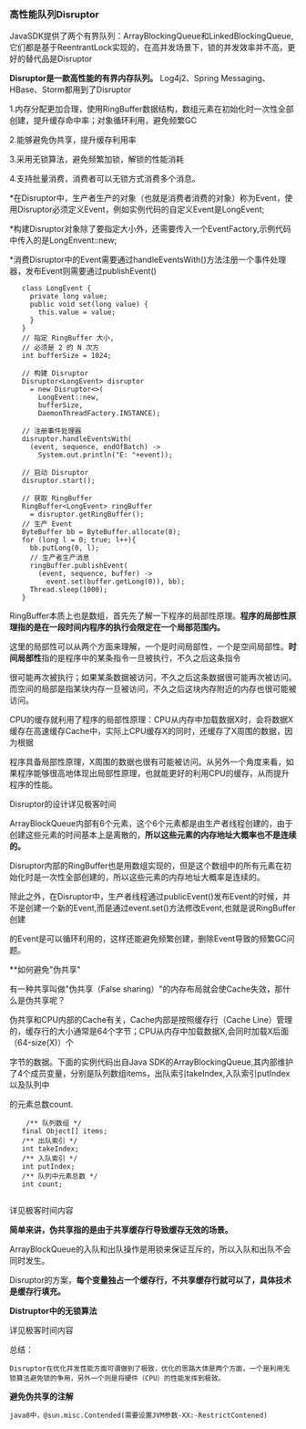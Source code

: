 ### 高性能队列Disruptor


JavaSDK提供了两个有界队列：ArrayBlockingQueue和LinkedBlockingQueue,它们都是基于ReentrantLock实现的，在高并发场景下，锁的并发效率并不高，更好的替代品是Disruptor


**Disruptor是一款高性能的有界内存队列。** Log4j2、Spring Messaging、HBase、Storm都用到了Disruptor

1.内存分配更加合理，使用RingBuffer数据结构，数组元素在初始化时一次性全部创建，提升缓存命中率；对象循环利用，避免频繁GC

2.能够避免伪共享，提升缓存利用率

3.采用无锁算法，避免频繁加锁，解锁的性能消耗

4.支持批量消费，消费者可以无锁方式消费多个消息。


*在Disruptor中，生产者生产的对象（也就是消费者消费的对象）称为Event，使用Disruptor必须定义Event，例如实例代码的自定义Event是LongEvent;

*构建Disruptor对象除了要指定大小外，还需要传入一个EventFactory,示例代码中传入的是LongEnvent::new;

*消费Disruptor中的Event需要通过handleEventsWith()方法注册一个事件处理器，发布Event则需要通过publishEvent()



```// 自定义 Event
   class LongEvent {
     private long value;
     public void set(long value) {
       this.value = value;
     }
   }
   // 指定 RingBuffer 大小,
   // 必须是 2 的 N 次方
   int bufferSize = 1024;
   
   // 构建 Disruptor
   Disruptor<LongEvent> disruptor 
     = new Disruptor<>(
       LongEvent::new,
       bufferSize,
       DaemonThreadFactory.INSTANCE);
   
   // 注册事件处理器
   disruptor.handleEventsWith(
     (event, sequence, endOfBatch) ->
       System.out.println("E: "+event));
   
   // 启动 Disruptor
   disruptor.start();
   
   // 获取 RingBuffer
   RingBuffer<LongEvent> ringBuffer 
     = disruptor.getRingBuffer();
   // 生产 Event
   ByteBuffer bb = ByteBuffer.allocate(8);
   for (long l = 0; true; l++){
     bb.putLong(0, l);
     // 生产者生产消息
     ringBuffer.publishEvent(
       (event, sequence, buffer) -> 
         event.set(buffer.getLong(0)), bb);
     Thread.sleep(1000);
   }
```

RingBuffer本质上也是数组，首先先了解一下程序的局部性原理。**程序的局部性原理指的是在一段时间内程序的执行会限定在一个局部范围内。**

这里的局部性可以从两个方面来理解，一个是时间局部性，一个是空间局部性。**时间局部性**指的是程序中的某条指令一旦被执行，不久之后这条指令

很可能再次被执行；如果某条数据被访问，不久之后这条数据很可能再次被访问。而空间的局部是指某块内存一旦被访问，不久之后这块内存附近的内存也很可能被访问。

CPU的缓存就利用了程序的局部性原理：CPU从内存中加载数据X时，会将数据X缓存在高速缓存Cache中，实际上CPU缓存X的同时，还缓存了X周围的数据，因为根据

程序具备局部性原理，X周围的数据也很有可能被访问。从另外一个角度来看，如果程序能够很高地体现出局部性原理，也就能更好的利用CPU的缓存，从而提升程序的性能。


Disruptor的设计详见极客时间


ArrayBlockQueue内部有6个元素，这个6个元素都是由生产者线程创建的，由于创建这些元素的时间基本上是离散的，**所以这些元素的内存地址大概率也不是连续的。**

Disruptor内部的RingBuffer也是用数组实现的，但是这个数组中的所有元素在初始化时是一次性全部创建的，所以这些元素的内存地址大概率是连续的。

除此之外，在Disruptor中，生产者线程通过publicEvent()发布Event的时候，并不是创建一个新的Event,而是通过event.set()方法修改Event,也就是说RingBuffer创建

的Event是可以循环利用的，这样还能避免频繁创建，删除Event导致的频繁GC问题。


**如何避免"伪共享"

有一种共享叫做"伪共享（False sharing）"的内存布局就会使Cache失效，那什么是伪共享呢？

伪共享和CPU内部的Cache有关，Cache内部是按照缓存行（Cache Line）管理的，缓存行的大小通常是64个字节；CPU从内存中加载数据X,会同时加载X后面（64-size(X)）个

字节的数据。下面的实例代码出自Java SDK的ArrayBlockingQueue,其内部维护了4个成员变量，分别是队列数组items，出队索引takeIndex,入队索引putIndex以及队列中

的元素总数count.

```
    /** 队列数组 */
   final Object[] items;
   /** 出队索引 */
   int takeIndex;
   /** 入队索引 */
   int putIndex;
   /** 队列中元素总数 */
   int count;
   
```

详见极客时间内容

**简单来讲，伪共享指的是由于共享缓存行导致缓存无效的场景。**


ArrayBlockQueue的入队和出队操作是用锁来保证互斥的，所以入队和出队不会同时发生。

Disruptor的方案，**每个变量独占一个缓存行，不共享缓存行就可以了，具体技术是缓存行填充。**


**Distruptor中的无锁算法**

详见极客时间内容



总结：
    
    Disruptor在优化并发性能方面可谓做到了极致，优化的思路大体是两个方面，一个是利用无锁算法避免锁的争用，另外一个则是将硬件（CPU）的性能发挥到极致。
    

**避免伪共享的注解**

    java8中，@sun.misc.Contended(需要设置JVM参数-XX:-RestrictContened)
































